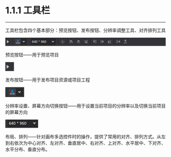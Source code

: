 # 1.1.1 工具栏
---

工具栏包含四个基本部分：预览按钮、发布按钮、分辨率调整工具、对齐排列工具

![image](res/image002.png)

预览按钮——用于预览项目

![image](res/image003.png)

发布按钮——用于发布项目资源或项目工程

![image](res/image004.png)

分辨率设置、屏幕方向切换按钮——用于设置当前项目的分辨率以及切换当前项目的屏幕方向

![image](res/image005.png)

布局、排列——针对画布多选控件时的操作，提供了常用的对齐、排列方式。从左到右依次为中心对齐、左对齐、垂直居中、右对齐、上对齐、水平居中、下对齐、水平分布、垂直分布。
